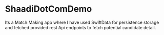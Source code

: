 # ShaadiDotComDemo
Its a Match Making app where I have used SwiftData for persistence storage and fetched provided rest Api endpoints to fetch potential candidate detail.

